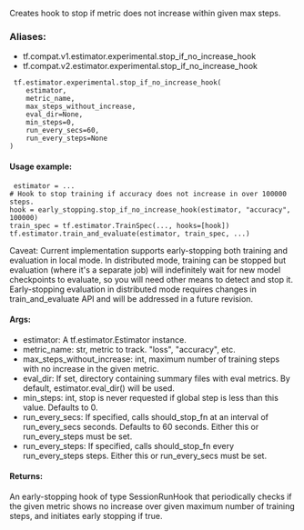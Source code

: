 Creates hook to stop if metric does not increase within given max steps.
### Aliases:
- tf.compat.v1.estimator.experimental.stop_if_no_increase_hook
- tf.compat.v2.estimator.experimental.stop_if_no_increase_hook

```
 tf.estimator.experimental.stop_if_no_increase_hook(
    estimator,
    metric_name,
    max_steps_without_increase,
    eval_dir=None,
    min_steps=0,
    run_every_secs=60,
    run_every_steps=None
)
```
#### Usage example:

```
 estimator = ...
# Hook to stop training if accuracy does not increase in over 100000 steps.
hook = early_stopping.stop_if_no_increase_hook(estimator, "accuracy", 100000)
train_spec = tf.estimator.TrainSpec(..., hooks=[hook])
tf.estimator.train_and_evaluate(estimator, train_spec, ...)
```
Caveat: Current implementation supports early-stopping both training and evaluation in local mode. In distributed mode, training can be stopped but evaluation (where it's a separate job) will indefinitely wait for new model checkpoints to evaluate, so you will need other means to detect and stop it. Early-stopping evaluation in distributed mode requires changes in train_and_evaluate API and will be addressed in a future revision.
#### Args:
- estimator: A tf.estimator.Estimator instance.
- metric_name: str, metric to track. "loss", "accuracy", etc.
- max_steps_without_increase: int, maximum number of training steps with no increase in the given metric.
- eval_dir: If set, directory containing summary files with eval metrics. By default, estimator.eval_dir() will be used.
- min_steps: int, stop is never requested if global step is less than this value. Defaults to 0.
- run_every_secs: If specified, calls should_stop_fn at an interval of run_every_secs seconds. Defaults to 60 seconds. Either this or run_every_steps must be set.
- run_every_steps: If specified, calls should_stop_fn every run_every_steps steps. Either this or run_every_secs must be set.
#### Returns:
An early-stopping hook of type SessionRunHook that periodically checks if the given metric shows no increase over given maximum number of training steps, and initiates early stopping if true.

